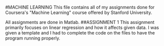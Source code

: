 #MACHINE LEARNING
This file contains all of my assignments done for Coursera's "Machine Learning" course offered by Stanford University.

All assignments are done in Matlab.
##ASSIGNMENT 1
This assignment primarily focuses on linear regression and how it affects given data. I was given a template and I had to complete the code on the files to have the program running properly.
